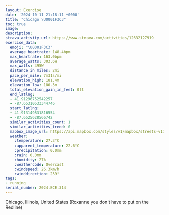 ```yaml
---
layout: Exercise
date: '2024-10-11 21:18:11 +0000'
title: "Chicago \U0001F3C3"
toc: true
image:
description:
strava_activity_url: https://www.strava.com/activities/12632127919
exercise_data:
  emoji: "\U0001F3C3"
  average_heartrate: 148.4bpm
  max_heartrate: 163.0bpm
  average_watts: 303.6W
  max_watts: 495W
  distance_in_miles: 2mi
  pace_per_mile: 7m31s/mi
  elevation_high: 181.4m
  elevation_low: 180.3m
  total_elevation_gain_in_feet: 0ft
  end_latlng:
  - 41.91296752542257
  - -87.65310533344746
  start_latlng:
  - 41.913149831816554
  - -87.6525628566742
  similar_activities_count: 1
  similar_activities_trend: 0
  mapbox_image_url: https://api.mapbox.com/styles/v1/mapbox/streets-v11/static/path-5+787af2-1.0(y~x~Fxk~uO%7C%40%7BAnAgBl%40q%40b%40m%40zBeEn%40cA~DeGdC%7BDnCaEb%40i%40tAgCbCmDFSCIMCg%40Bi%40Gq%40DeA%40g%40F%7D%40%3Fk%40AsHHqAAaCJyB%3FqEHkD%3F_AFKBGFCLHjAJdFHlPL%5CJDR%40~AEhGK~GGbA%3FENsAnB%7DDpGm%40j%40y%40%60Bk%40v%40q%40fA),pin-s-s+e5b22e(-87.65133,41.91229),pin-s-f+89ae00(-87.6515,41.91244999999999)/auto/800x800?access_token=pk.eyJ1Ijoiam9zaGJlY2ttYW4iLCJhIjoiY205eWR2aDd1MWZ6djJrbXc4a3M0bWZleiJ9.XiG9OWkNcZk2QzjJbxLB4A
  weather:
    :temperature: 27.3°C
    :apparent_temperature: 22.6°C
    :precipitation: 0.0mm
    :rain: 0.0mm
    :humidity: 27%
    :weathercode: Overcast
    :windspeed: 26.3km/h
    :winddirection: 239°
tags:
- running
serial_number: 2024.ECE.314
---
```

Chicago, Illinois, United States (Roxanne you don't have to put on the Redline)
